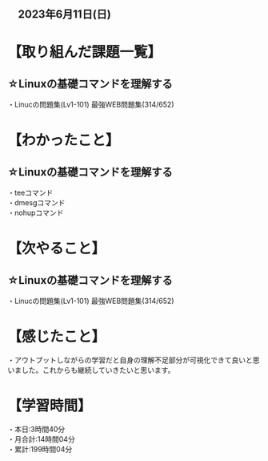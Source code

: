 ## 　2023年6月11日(日)
# 【取り組んだ課題一覧】
## ☆Linuxの基礎コマンドを理解する
・Linucの問題集(Lv1-101) 最強WEB問題集(314/652)<br>
# 【わかったこと】
## ☆Linuxの基礎コマンドを理解する
・teeコマンド<br>
・dmesgコマンド<br>
・nohupコマンド<br>
# 【次やること】
## ☆Linuxの基礎コマンドを理解する
・Linucの問題集(Lv1-101) 最強WEB問題集(314/652)
# 【感じたこと】
・アウトプットしながらの学習だと自身の理解不足部分が可視化できて良いと思いました。これからも継続していきたいと思います。
# 【学習時間】
・本日:3時間40分<br>
・月合計:14時間04分<br>
・累計:199時間04分
